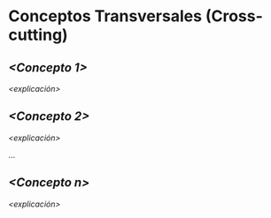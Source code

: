 # Conceptos Transversales (Cross-cutting)

## *\<Concepto 1>*

*\<explicación>*

## *\<Concepto 2>*

*\<explicación>*

…

## *\<Concepto n>*

*\<explicación>*
